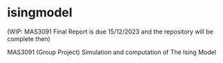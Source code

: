 # isingmodel

(WIP: MAS3091 Final Report is due 15/12/2023 and the repository will be complete then)

MAS3091 (Group Project) Simulation and computation of The Ising Model

